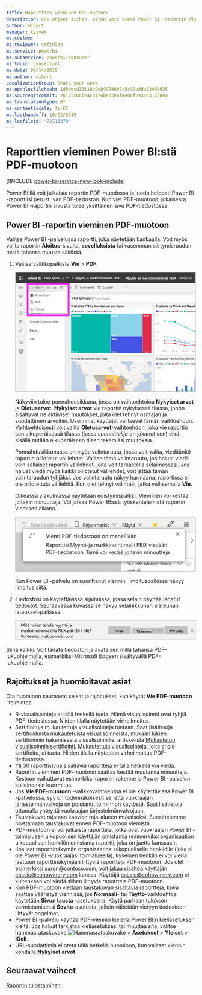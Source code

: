 ```yaml
---
title: Raporttien vieminen PDF-muotoon
description: Lue ohjeet siihen, miten voit viedä Power BI -raportin PDF-tiedostona.
author: mihart
manager: kvivek
ms.custom: ''
ms.reviewer: cmfinlan
ms.service: powerbi
ms.subservice: powerbi-consumer
ms.topic: conceptual
ms.date: 09/14/2019
ms.author: mihart
LocalizationGroup: Share your work
ms.openlocfilehash: 1d6ddcd11118e0eb9894002c5c97edda134d4635
ms.sourcegitcommit: 26123c6bb24c8174beb390f4e06fb938d31238ea
ms.translationtype: HT
ms.contentlocale: fi-FI
ms.lasthandoff: 10/22/2019
ms.locfileid: "72716979"
---
```

# <a name="export-reports-from-power-bi-to-pdf"></a>Raporttien vieminen Power BI:stä PDF-muotoon

[!INCLUDE [power-bi-service-new-look-include](../includes/power-bi-service-new-look-include.md)]

Power BI:llä voit julkaista raportin PDF-muodossa ja luoda helposti Power BI -raporttiisi perustuvan PDF-tiedoston. Kun viet PDF-muotoon, jokaisesta Power BI -raportin sivusta tulee yksittäinen sivu PDF-tiedostossa.

## <a name="export-your-power-bi-report-to-pdf"></a>Power BI -raportin vieminen PDF-muotoon
Valitse Power BI -palvelussa raportti, joka näytetään kankaalla. Voit myös valita raportin **Aloitus**-sivulta, **sovelluksista** tai vasemman siirtymisruudun mistä tahansa muusta säilöstä.

1. Valitse valikkopalkista **Vie** > **PDF**.

    ![Valitse Vie valikkoriviltä](media/end-user-pdf/power-bi-export.png)

    Näkyviin tulee ponnahdusikkuna, jossa on vaihtoehtoina **Nykyiset arvot** ja **Oletusarvot**. **Nykyiset arvot** vie raportin nykyisessä tilassa, johon sisältyvät ne aktiiviset muutokset, joita olet tehnyt osittajan ja suodattimen arvoihin. Useimmat käyttäjät valitsevat tämän vaihtoehdon. Vaihtoehtoisesti voit valita **Oletusarvot**-vaihtoehdon, joka vie raportin sen alkuperäisessä tilassa (jossa *suunnittelija* on jakanut sen) eikä sisällä mitään alkuperäiseen tilaan tekemiäsi muutoksia.
    
    Ponnahdusikkunassa on myös valintaruutu, jossa voit valita, viedäänkö raportin piilotetut välilehdet. Valitse tämä valintaruutu, jos haluat viedä vain sellaiset raportin välilehdet, joita voit tarkastella selaimessasi. Jos haluat viedä myös kaikki piilotetut välilehdet, voit jättää tämän valintaruudun tyhjäksi. Jos valintaruutu näkyy harmaana, raportissa ei ole piilotettuja välilehtiä. Kun olet tehnyt valintasi, jatka valitsemalla **Vie**.
    
    Oikeassa yläkulmassa näytetään edistymispalkki. Vieminen voi kestää joitakin minuutteja. Voi jatkaa Power BI:ssä työskentelemistä raportin viemisen aikana.

    ![Viennin edistymisilmoitus](media/end-user-pdf/power-bi-export-progress.png)

    Kun Power BI -palvelu on suorittanut viennin, ilmoituspalkissa näkyy ilmoitus siitä.

2. Tiedostosi on käytettävissä sijainnissa, jossa selain näyttää ladatut tiedostot. Seuraavassa kuvassa se näkyy selainikkunan alareunan lataukset-palkissa.

    ![Ladatun tiedoston sijainti](media/end-user-pdf/power-bi-export-done.png)

Siinä kaikki. Voit ladata tiedoston ja avata sen millä tahansa PDF-lukuohjelmalla, esimerkiksi Microsoft Edgeen sisältyvällä PDF-lukuohjelmalla.


## <a name="limitations-and-considerations"></a>Rajoitukset ja huomioitavat asiat
Ota huomioon seuraavat seikat ja rajoitukset, kun käytät **Vie PDF-muotoon** -toimintoa.

* R-visualisointeja ei tällä hetkellä tueta. Nämä visualisoinnit ovat tyhjiä PDF-tiedostossa. Niiden tilalla näytetään virheilmoitus. 
* Sertifioituja mukautettuja visualisointeja tuetaan. Saat lisätietoja sertifioiduista mukautetuista visualisoinneista, mukaan lukien sertifioinnin hakemisesta visualisoinnille, artikkelista [Mukautetun visualisoinnin sertifiointi](../power-bi-custom-visuals-certified.md). Mukautettuja visualisointeja, joita ei ole sertifioitu, ei tueta. Niiden tilalla näytetään virheilmoitus PDF-tiedostossa. 
* Yli 30 raporttisivua sisältäviä raportteja ei tällä hetkellä voi viedä.
* Raportin vieminen PDF-muotoon saattaa kestää muutamia minuutteja. Kestoon vaikuttavat esimerkiksi raportin rakenne ja Power BI -palvelun kulloinenkin kuormitus.
* Jos **Vie PDF-muotoon** -valikkovaihtoehtoa ei ole käytettävissä Power BI -palvelussa, syy on todennäköisesti se, että vuokraajan järjestelmänvalvoja on poistanut toiminnon käytöstä. Saat lisätietoja ottamalla yhteyttä vuokraajan järjestelmänvalvojaan.
* Taustakuvat rajataan kaavion raja-alueen mukaiseksi. Suosittelemme poistamaan taustakuvat ennen PDF-muotoon viemistä.
* PDF-muotoon ei voi julkaista raportteja, jotka ovat vuokraajan Power BI -toimialueen ulkopuolisen käyttäjän omistamia (esimerkiksi organisaation ulkopuolisen henkilön omistama raportti, joka on jaettu kanssasi).
* Jos jaat raporttinäkymän organisaatiosi ulkopuoliselle henkilölle (joka ei ole Power BI -vuokraajasi toimialueella), kyseinen henkilö ei voi viedä jaettuun raporttinäkymään liittyviä raportteja PDF-muotoon. Jos olet esimerkiksi aaron@contoso.com, voit jakaa sisältöä käyttäjän cassie@cohowinery.com kanssa. Käyttäjä cassie@cohowinery.com ei kuitenkaan voi viedä siihen liittyviä raportteja PDF-muotoon.
* Kun PDF-muotoon viedään taustakuvan sisältäviä raportteja, kuva saattaa vääristyä viennissä, jos **Normaali**- tai **Täyttö**-vaihtoehtoa käytetään **Sivun tausta** -asetuksena. Käytä parhaan tuloksen varmistamiseksi **Sovita**-asetusta, jolloin vältetään vietyyn tiedostoon liittyvät ongelmat.
* Power BI -palvelu käyttää PDF-viennin kielenä Power BI:n kieliasetuksen kieltä. Jos haluat tarkistaa kieliasetuksesi tai muuttaa sitä, valitse hammasrataskuvake ![Hammasrataskuvake](media/end-user-powerpoint/power-bi-settings-icon.png) > **Asetukset** > **Yleiset** > **Kieli**.
* URL-suodattimia ei oteta tällä hetkellä huomioon, kun valitset viennin kohdalla **Nykyiset arvot**.

## <a name="next-steps"></a>Seuraavat vaiheet
[Raportin tulostaminen](end-user-print.md)
